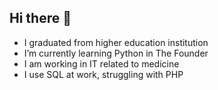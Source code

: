 ## Hi there 👋
- I graduated from higher education institution
- I’m currently learning Python in The Founder
- I am working in IT related to medicine
- I use SQL at work, struggling with PHP
<!--
**Anton-Shkirya/Anton-Shkirya** is a ✨ _special_ ✨ repository because its `README.md` (this file) appears on your GitHub profile.

Here are some ideas to get you started:

- 🔭 I’m currently working on ...
- 🌱 I’m currently learning ...
- 👯 I’m looking to collaborate on ...
- 🤔 I’m looking for help with ...
- 💬 Ask me about ...
- 📫 How to reach me: ...
- 😄 Pronouns: ...
- ⚡ Fun fact: ...
-->
